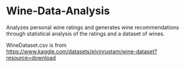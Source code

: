 # Wine-Data-Analysis
Analyzes personal wine ratings and generates wine recommendations through statistical analysis of the ratings and a dataset of wines.

WineDataset.csv is from https://www.kaggle.com/datasets/elvinrustam/wine-dataset?resource=download